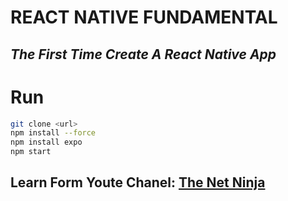 # REACT NATIVE FUNDAMENTAL

## _The First Time Create A React Native App_

# Run

```sh
git clone <url>
npm install --force
npm install expo
npm start
```

## Learn Form Youte Chanel: [The Net Ninja](https://www.youtube.com/@NetNinja)

